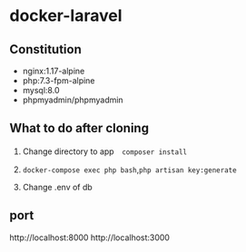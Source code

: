 # docker-laravel

## Constitution
* nginx:1.17-alpine
* php:7.3-fpm-alpine
* mysql:8.0
* phpmyadmin/phpmyadmin

## What to do after cloning
1. Change directory to app　`composer install` 

2. `docker-compose exec php bash`,`php artisan key:generate`

3. Change .env of db

## port
http://localhost:8000
http://localhost:3000
